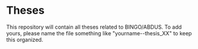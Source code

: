 # Theses
This repository will contain all theses related to BINGO/ABDUS.
To add yours, please name the file something like "yourname--thesis_XX" to keep this organized.
